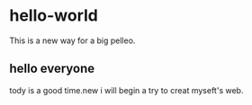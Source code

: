 # hello-world
This is a new way for a big pelleo.
## hello everyone
tody is a good time.new i will begin a try to creat myseft's web. 
